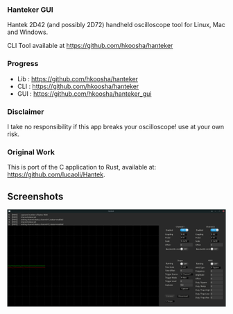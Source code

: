 ### Hanteker GUI

Hantek 2D42 (and possibly 2D72) handheld oscilloscope tool for Linux, Mac and Windows.

CLI Tool available at https://github.com/hkoosha/hanteker


### Progress

- Lib : https://github.com/hkoosha/hanteker
- CLI : https://github.com/hkoosha/hanteker
- GUI : https://github.com/hkoosha/hanteker_gui

### Disclaimer

I take no responsibility if this app breaks your oscilloscope! use at your own risk.


### Original Work

This is port of the C application to Rust, available at: https://github.com/lucaoli/Hantek.


## Screenshots

![Screenshot](screenshot.png)
